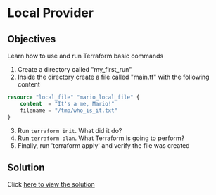 # Local Provider

## Objectives

Learn how to use and run Terraform basic commands

1. Create a directory called "my_first_run"
2. Inside the directory create a file called "main.tf" with the following content

```terraform
resource "local_file" "mario_local_file" {
    content  = "It's a me, Mario!"
    filename = "/tmp/who_is_it.txt"
}
```
3. Run `terraform init`. What did it do?
4. Run `terraform plan`. What Terraform is going to perform?
5. Finally, run 'terraform apply' and verify the file was created

## Solution

Click [here to view the solution](solution.md)